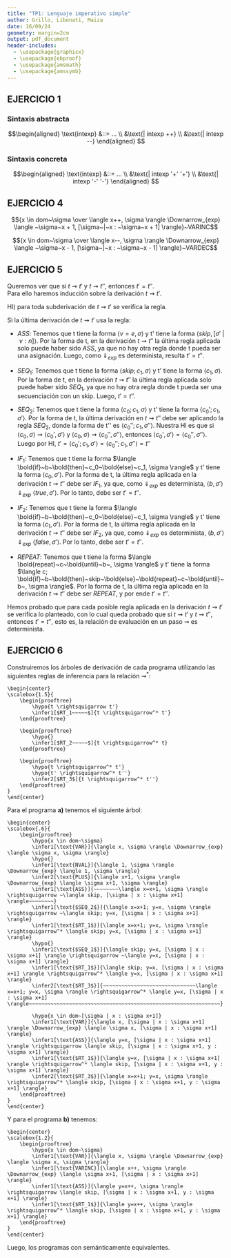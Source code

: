 ```yaml
---
title: "TP1: Lenguaje imperativo simple"
author: Grillo, Libonati, Maiza
date: 16/09/24
geometry: margin=2cm
output: pdf_document
header-includes:
  - \usepackage{graphicx}
  - \usepackage{ebproof}
  - \usepackage{amsmath}
  - \usepackage{amssymb}
---
```


## EJERCICIO 1
### Sintaxis abstracta

$$\begin{aligned}
\text{intexp} &::= ... \\ 
              &\text{| intexp ++} \\
              &\text{| intexp --} 
\end{aligned}
$$

### Sintaxis concreta

$$\begin{aligned}
\text{intexp} &::= ... \\ 
              &\text{| intexp '+' '+'} \\
              &\text{| intexp '-' '-'} 
\end{aligned}
$$

## EJERCICIO 4

$${x \in dom~\sigma \over \langle x++, \sigma \rangle \Downarrow_{exp} \langle ~\sigma~x + 1, [\sigma~|~x : ~\sigma~x + 1] \rangle}~VARINC$$

$${x \in dom~\sigma \over \langle x--, \sigma \rangle \Downarrow_{exp} \langle ~\sigma~x - 1, [\sigma~|~x : ~\sigma~x - 1] \rangle}~VARDEC$$

## EJERCICIO 5
Queremos ver que si $t \rightsquigarrow t'$ y $t \rightsquigarrow t''$, entonces $t' = t''$.  
Para ello haremos inducción sobre la derivación $t \rightsquigarrow t'$.

HI) para toda subderivación de $t \rightsquigarrow t'$ se verifica la regla.

Si la última derivación de $t \rightsquigarrow t'$ usa la regla:

* $ASS$: Tenemos que t tiene la forma $\langle v=e, \sigma \rangle$ y t' tiene la forma $\langle skip, [\sigma'~|~v:n] \rangle$. Por la forma de t, en la derivación $t \rightsquigarrow t''$ la última regla aplicada solo puede haber sido $ASS$, ya que no hay otra regla donde t pueda ser una asignación. Luego, como $\Downarrow_{exp}$ es determinista, resulta $t'=t''$.

* $SEQ_1$: Tenemos que t tiene la forma $\langle skip; c_1, \sigma \rangle$ y t' tiene la forma $\langle c_1, \sigma \rangle$. Por la forma de t, en la derivación $t \rightsquigarrow t''$ la última regla aplicada solo puede haber sido $SEQ_1$, ya que no hay otra regla donde t pueda ser una secuenciación con un skip. Luego, $t'=t''$.

* $SEQ_2$: Tenemos que t tiene la forma $\langle c_0; c_1, \sigma \rangle$ y t' tiene la forma $\langle c_0'; c_1, \sigma' \rangle$. Por la forma de t, la última derivación en $t \rightsquigarrow t''$ debe ser aplicando la regla $SEQ_2$, donde la forma de t'' es $\langle c_0''; c_1, \sigma'' \rangle$. Nuestra HI es que si $\langle c_0, \sigma \rangle \rightsquigarrow \langle c_0', \sigma' \rangle$ y $\langle c_0, \sigma \rangle \rightsquigarrow \langle c_0'',\sigma'' \rangle$, entonces $\langle c_0', \sigma' \rangle = \langle c_0'', \sigma'' \rangle$. Luego por HI, $t' = \langle c_0'; c_1, \sigma' \rangle = \langle c_0''; c_1, \sigma'' \rangle = t''$

* $IF_1$: Tenemos que t tiene la forma $\langle \bold{if}~b~\bold{then}~c_0~\bold{else}~c_1, \sigma \rangle$ y t' tiene la forma $\langle c_0, \sigma' \rangle$. Por la forma de t, la última regla aplicada en la derivación $t \rightsquigarrow t''$ debe ser $IF_1$, ya que, como $\Downarrow_{exp}$ es determinista, $\langle b, \sigma' \rangle$ $\Downarrow_{exp}$ $\langle true, \sigma' \rangle$. Por lo tanto, debe ser $t'=t''$.

* $IF_2$: Tenemos que t tiene la forma $\langle \bold{if}~b~\bold{then}~c_0~\bold{else}~c_1, \sigma \rangle$ y t' tiene la forma $\langle c_1, \sigma' \rangle$. Por la forma de t, la última regla aplicada en la derivación $t \rightsquigarrow t''$ debe ser $IF_2$, ya que, como $\Downarrow_{exp}$ es determinista, $\langle b, \sigma' \rangle$ $\Downarrow_{exp}$ $\langle false, \sigma' \rangle$. Por lo tanto, debe ser $t'=t''$.

* $REPEAT$: Tenemos que t tiene la forma $\langle \bold{repeat}~c~\bold{until}~b~, \sigma \rangle$ y t' tiene la forma $\langle c; \bold{if}~b~\bold{then}~skip~\bold{else}~\bold{repeat}~c~\bold{until}~b~, \sigma \rangle$. Por la forma de t, la última regla aplicada en la derivación $t \rightsquigarrow t''$ debe ser $REPEAT$, y por ende $t'=t''$.

Hemos probado que para cada posible regla aplicada en la derivación $t \rightsquigarrow t'$ se verifica lo planteado, con lo cual queda probado que si $t \rightsquigarrow t'$ y $t \rightsquigarrow t''$, entonces $t' = t''$, esto es, la relación de evaluación en un paso $\rightsquigarrow$ es determinista.

## EJERCICIO 6
Construiremos los árboles de derivación de cada programa utilizando las siguientes reglas de inferencia para la relación $\rightsquigarrow^*$:


```{=latex}
\begin{center}
\scalebox{1.5}{
    \begin{prooftree}
        \hypo{t \rightsquigarrow t'}
        \infer1[$RT_1~~~~~$]{t \rightsquigarrow^* t'}
    \end{prooftree}

    \begin{prooftree}
        \hypo{}
        \infer1[$RT_2~~~~~$]{t \rightsquigarrow^* t}
    \end{prooftree}

    \begin{prooftree}
        \hypo{t \rightsquigarrow^* t'}
        \hypo{t' \rightsquigarrow^* t''}
        \infer2[$RT_3$]{t \rightsquigarrow^* t''}
    \end{prooftree}
}
\end{center}
```


Para el programa **a)** tenemos el siguiente árbol:

```{=latex}
\begin{center}
\scalebox{.6}{
    \begin{prooftree}
        \hypo{x \in dom~\sigma}
        \infer1[\text{VAR}]{\langle x, \sigma \rangle \Downarrow_{exp} \langle \sigma x, \sigma \rangle}
        \hypo{}
        \infer1[\text{NVAL}]{\langle 1, \sigma \rangle \Downarrow_{exp} \langle 1, \sigma \rangle}
        \infer2[\text{PLUS}]{\langle x+1, \sigma \rangle \Downarrow_{exp} \langle \sigma x+1, \sigma \rangle}
        \infer1[\text{ASS}]{~~~~~~~~\langle x=x+1, \sigma \rangle \rightsquigarrow ~\langle skip, [\sigma | x : \sigma x+1] \rangle~~~~~~~~}
        \infer1[\text{$SEQ_2$}]{\langle x=x+1; y=x, \sigma \rangle \rightsquigarrow ~\langle skip; y=x, [\sigma | x : \sigma x+1] \rangle}
        \infer1[\text{$RT_1$}]{\langle x=x+1; y=x, \sigma \rangle \rightsquigarrow^* \langle skip; y=x, [\sigma | x : \sigma x+1] \rangle}
        \hypo{}
        \infer1[\text{$SEQ_1$}]{\langle skip; y=x, [\sigma | x : \sigma x+1] \rangle \rightsquigarrow ~\langle y=x, [\sigma | x : \sigma x+1] \rangle}
        \infer1[\text{$RT_1$}]{\langle skip; y=x, [\sigma | x : \sigma x+1] \rangle \rightsquigarrow^* \langle y=x, [\sigma | x : \sigma x+1] \rangle}
        \infer2[\text{$RT_3$}]{~~~~~~~~~~~~~~~~~~~~~~~~~~~~~~\langle x=x+1; y=x, \sigma \rangle \rightsquigarrow^* \langle y=x, [\sigma | x : \sigma x+1] \rangle~~~~~~~~~~~~~~~~~~~~~~~~~~~~~~~~~~~~~~~~~~~~~~~~~~~~~~~~~~~~~~}
        
        \hypo{x \in dom~[\sigma | x : \sigma x+1]}
        \infer1[\text{VAR}]{\langle x, [\sigma | x : \sigma x+1] \rangle \Downarrow_{exp} \langle \sigma x, [\sigma | x : \sigma x+1] \rangle}
        \infer1[\text{ASS}]{\langle y=x, [\sigma | x : \sigma x+1] \rangle \rightsquigarrow \langle skip, [\sigma | x : \sigma x+1, y : \sigma x+1] \rangle}
        \infer1[\text{$RT_1$}]{\langle y=x, [\sigma | x : \sigma x+1] \rangle \rightsquigarrow^* \langle skip, [\sigma | x : \sigma x+1, y : \sigma x+1] \rangle}
        \infer2[\text{$RT_3$}]{\langle x=x+1; y=x, \sigma \rangle \rightsquigarrow^* \langle skip, [\sigma | x : \sigma x+1, y : \sigma x+1] \rangle}
    \end{prooftree}
}
\end{center}
```

Y para el programa **b)** tenemos:

```{=latex}
\begin{center}
\scalebox{1.2}{
    \begin{prooftree}
        \hypo{x \in dom~\sigma}
        \infer1[\text{VAR}]{\langle x, \sigma \rangle \Downarrow_{exp} \langle \sigma x, \sigma \rangle}
        \infer1[\text{VARINC}]{\langle x++, \sigma \rangle \Downarrow_{exp} \langle \sigma x+1, [\sigma | x : \sigma x+1] \rangle}
        \infer1[\text{ASS}]{\langle y=x++, \sigma \rangle \rightsquigarrow \langle skip, [\sigma | x : \sigma x+1, y : \sigma x+1] \rangle}
        \infer1[\text{$RT_1$}]{\langle y=x++, \sigma \rangle \rightsquigarrow^* \langle skip, [\sigma | x : \sigma x+1, y : \sigma x+1] \rangle}
    \end{prooftree}
}
\end{center}
```

Luego, los programas con semánticamente equivalentes.
